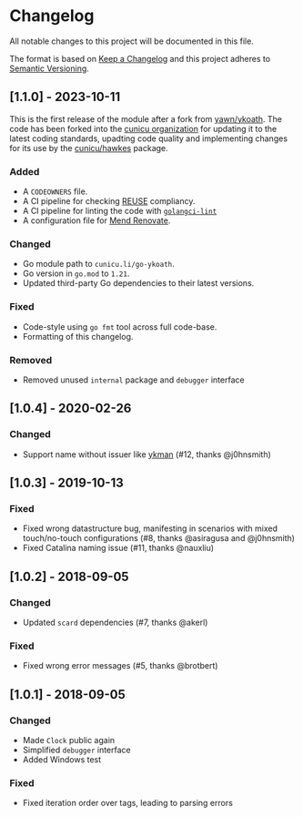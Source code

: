 # Changelog

All notable changes to this project will be documented in this file.

The format is based on [Keep a Changelog](http://keepachangelog.com/en/1.0.0/)
and this project adheres to [Semantic Versioning](http://semver.org/spec/v2.0.0.html).

## [1.1.0] - 2023-10-11

This is the first release of the module after a fork from [yawn/ykoath](https://github.com/yawn/ykoath).
The code has been forked into the [cunicu organization](https://github.com/cunicu/go-ykoath) for updating
it to the latest coding standards, upadting code quality and implementing changes for its use by
the [cunicu/hawkes](https://github.com/cunicu/hawkes) package.

### Added

- A `CODEOWNERS` file.
- A CI pipeline for checking [REUSE](https://reuse.software/) compliancy.
- A CI pipeline for linting the code with [`golangci-lint`](https://golangci-lint.run)
- A configuration file for [Mend Renovate](https://www.mend.io/renovate/).

### Changed

- Go module path to `cunicu.li/go-ykoath`.
- Go version in `go.mod` to `1.21`.
- Updated third-party Go dependencies to their latest versions.

### Fixed

- Code-style using `go fmt` tool across full code-base.
- Formatting of this changelog.

### Removed

- Removed unused `internal` package and `debugger` interface

## [1.0.4] - 2020-02-26

### Changed

- Support name without issuer like [ykman](https://support.yubico.com/support/solutions/articles/15000012643-yubikey-manager-cli-ykman-user-manual) (#12, thanks @j0hnsmith)

## [1.0.3] - 2019-10-13

### Fixed

- Fixed wrong datastructure bug, manifesting in scenarios with mixed touch/no-touch configurations (#8, thanks @asiragusa and @j0hnsmith)
- Fixed Catalina naming issue (#11, thanks @nauxliu)

## [1.0.2] - 2018-09-05

### Changed

- Updated `scard` dependencies (#7, thanks @akerl)

### Fixed

- Fixed wrong error messages (#5, thanks @brotbert)

## [1.0.1] - 2018-09-05

### Changed

- Made `Clock` public again
- Simplified `debugger` interface
- Added Windows test

### Fixed

- Fixed iteration order over tags, leading to parsing errors
